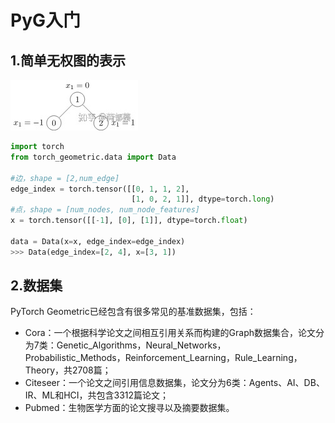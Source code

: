 # PyG入门

## 1.简单无权图的表示

![img](PyG.assets/v2-3833f5aaab2f871f2505f849b5b4c83e_720w.jpg)

```python
import torch
from torch_geometric.data import Data

#边，shape = [2,num_edge]
edge_index = torch.tensor([[0, 1, 1, 2],
                           [1, 0, 2, 1]], dtype=torch.long)
#点，shape = [num_nodes, num_node_features]
x = torch.tensor([[-1], [0], [1]], dtype=torch.float)

data = Data(x=x, edge_index=edge_index)
>>> Data(edge_index=[2, 4], x=[3, 1])
```

## 2.数据集

PyTorch Geometric已经包含有很多常见的基准数据集，包括：

* Cora：一个根据科学论文之间相互引用关系而构建的Graph数据集合，论文分为7类：Genetic_Algorithms，Neural_Networks，Probabilistic_Methods，Reinforcement_Learning，Rule_Learning，Theory，共2708篇；
* Citeseer：一个论文之间引用信息数据集，论文分为6类：Agents、AI、DB、IR、ML和HCI，共包含3312篇论文；
* Pubmed：生物医学方面的论文搜寻以及摘要数据集。


